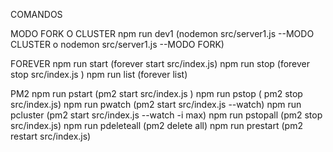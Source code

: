 COMANDOS 

MODO FORK O CLUSTER 
npm run dev1  (nodemon src/server1.js --MODO CLUSTER o nodemon src/server1.js --MODO FORK)

FOREVER 
npm run start (forever start src/index.js)
npm run stop (forever stop src/index.js )
npm run list (forever list)

PM2 
npm run pstart (pm2 start src/index.js )
npm run pstop ( pm2 stop src/index.js)
npm run pwatch (pm2 start src/index.js --watch)
npm run pcluster (pm2 start src/index.js --watch -i max)
npm run pstopall (pm2 stop src/index.js)
npm run pdeleteall (pm2 delete all)
npm run prestart (pm2 restart src/index.js)
